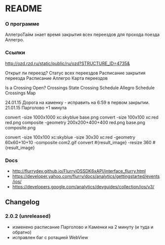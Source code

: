 # README #

### О программе ###

АллегроТайм знает время закрытия всех переездов для прохода поезда Аллегро.

### Ссылки

http://ozd.rzd.ru/static/public/ru/ozd?STRUCTURE_ID=4735&

Открыт ли переезд?
Статус всех переездов
Расписание закрытия переезда
Расписание Аллегро
Карта переездов

Is a Crossing Open?
Crossings State
Crossing Schedule
Allegro Schedule
Crossings Map


24.01.15 Дорога на каменку - исправить на 6:59 в первом закрытии.
21.01.15 Парголово +1 минута


convert -size 1000x1000 xc:skyblue base.png
convert -size 100x100 xc:red red.png
composite -geometry 200x200+400+400 red.png base.png composite.png

convert -size 100x100 xc:skyblue -size 30x30 xc:red -geometry 60x60+10+10 -composite com2.gif
convert #{result_image} -resize 360 #{result_image}


### Docs
  
  * http://flurrydev.github.io/FlurryiOSSDK6xAPI/interface_flurry.html
  * https://developer.yahoo.com/flurry/docs/analytics/gettingstarted/events/ios/
  * https://developers.google.com/analytics/devguides/collection/ios/v3/


## Changelog

### 2.0.2 (unreleased)

  * изменено расписание Парголово и Каменки на 2 минуту (и туда и обратно)
  * исправлен баг с ротацией WebView
